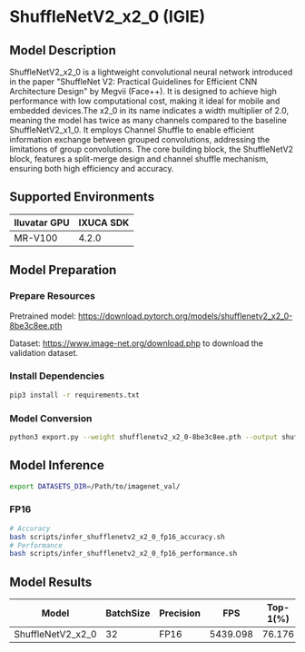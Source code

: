 # ShuffleNetV2_x2_0 (IGIE)

## Model Description

ShuffleNetV2_x2_0 is a lightweight convolutional neural network introduced in the paper "ShuffleNet V2: Practical Guidelines for Efficient CNN Architecture Design" by Megvii (Face++). It is designed to achieve high performance with low computational cost, making it ideal for mobile and embedded devices.The x2_0 in its name indicates a width multiplier of 2.0, meaning the model has twice as many channels compared to the baseline ShuffleNetV2_x1_0. It employs Channel Shuffle to enable efficient information exchange between grouped convolutions, addressing the limitations of group convolutions. The core building block, the ShuffleNetV2 block, features a split-merge design and channel shuffle mechanism, ensuring both high efficiency and accuracy.

## Supported Environments

| Iluvatar GPU | IXUCA SDK |
|--------------|-----------|
| MR-V100      | 4.2.0     |

## Model Preparation

### Prepare Resources

Pretrained model: <https://download.pytorch.org/models/shufflenetv2_x2_0-8be3c8ee.pth>

Dataset: <https://www.image-net.org/download.php> to download the validation dataset.

### Install Dependencies

```bash
pip3 install -r requirements.txt
```

### Model Conversion

```bash
python3 export.py --weight shufflenetv2_x2_0-8be3c8ee.pth --output shufflenetv2_x2_0.onnx
```

## Model Inference

```bash
export DATASETS_DIR=/Path/to/imagenet_val/
```

### FP16

```bash
# Accuracy
bash scripts/infer_shufflenetv2_x2_0_fp16_accuracy.sh
# Performance
bash scripts/infer_shufflenetv2_x2_0_fp16_performance.sh
```

## Model Results

| Model             | BatchSize | Precision | FPS      | Top-1(%) | Top-5(%) |
| ----------------- | --------- | --------- | -------- | -------- | -------- |
| ShuffleNetV2_x2_0 | 32        | FP16      | 5439.098 | 76.176   | 92.860   |
